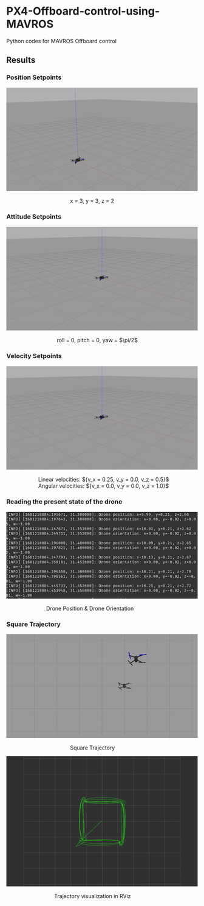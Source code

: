 # PX4-Offboard-control-using-MAVROS
Python codes for MAVROS Offboard control

## Results

### Position Setpoints
![position gif](images/pos_332.gif)

<p align = "left">
&ensp;&ensp;&ensp;&ensp;&ensp;&ensp;&ensp;&ensp;&ensp;&ensp;&ensp;&ensp;&ensp;&ensp;&ensp;&ensp;&ensp;&ensp;&ensp;&ensp;&ensp;&ensp;&ensp;&ensp;x = 3, y = 3, z = 2
</p>

### Attitude Setpoints
![attitude gif](images/attitude.gif)

<p align = "left">
&ensp;&ensp;&ensp;&ensp;&ensp;&ensp;&ensp;&ensp;&ensp;&ensp;&ensp;&ensp;&ensp;&ensp;&ensp;&ensp;&ensp;&ensp;&ensp;roll = 0, pitch = 0, yaw = $\pi/2$
</p>

### Velocity Setpoints
![velocity gif](images/velocity.gif)

<p align = "left">
&ensp;&ensp;&ensp;&ensp;&ensp;&ensp;&ensp;&ensp;&ensp;&ensp;&ensp;&ensp;Linear velocities: ${v_x = 0.25, v_y = 0.0, v_z = 0.5}$
</br>&ensp;&ensp;&ensp;&ensp;&ensp;&ensp;&ensp;&ensp;&ensp;&ensp;&ensp;&ensp;Angular velocities: ${v_x = 0.0, v_y = 0.0, v_z = 1.0}$
</p>

### Reading the present state of the drone
![dronestate image](images/dronestate.png)

<p align = "left">
&ensp;&ensp;&ensp;&ensp;&ensp;&ensp;&ensp;&ensp;&ensp;&ensp;&ensp;&ensp;&ensp;&ensp;&ensp;Drone Position & Drone Orientation
</p>

### Square Trajectory

<img src="images/square.gif" width="515">
<p align = "left">
&ensp;&ensp;&ensp;&ensp;&ensp;&ensp;&ensp;&ensp;&ensp;&ensp;&ensp;&ensp;&ensp;&ensp;&ensp;&ensp;&ensp;&ensp;&ensp;&ensp;&ensp;&ensp;&ensp;&ensp;Square Trajectory
</p>
<img src="images/rvizvisualization/square.png" width="515">
<p align = "left">
&ensp;&ensp;&ensp;&ensp;&ensp;&ensp;&ensp;&ensp;&ensp;&ensp;&ensp;&ensp;&ensp;&ensp;&ensp;&ensp;&ensp;&ensp;Trajectory visualization in RViz
</p>
